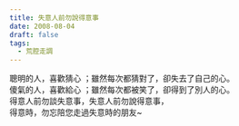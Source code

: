 ```yaml
---
title: 失意人前勿說得意事
date: 2008-08-04
draft: false
tags:
  - 荒腔走調
---
```

聰明的人，喜歡猜心 ；雖然每次都猜對了，卻失去了自己的心。  
傻氣的人，喜歡給心 ；雖然每次都被笑了，卻得到了別人的心。  
得意人前勿談失意事，失意人前勿說得意事，  
得意時，勿忘陪您走過失意時的朋友~  